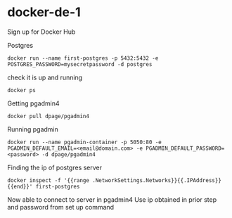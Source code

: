 # docker-de-1

Sign up for Docker Hub

Postgres

```docker run --name first-postgres -p 5432:5432 -e POSTGRES_PASSWORD=mysecretpassword -d postgres```

check it is up and running

```docker ps```

Getting pgadmin4

```docker pull dpage/pgadmin4```

Running pgadmin

```docker run --name pgadmin-container -p 5050:80 -e PGADMIN_DEFAULT_EMAIL=<email@domain.com> -e PGADMIN_DEFAULT_PASSWORD=<password> -d dpage/pgadmin4 ```

Finding the ip of postgres server

```docker inspect -f '{{range .NetworkSettings.Networks}}{{.IPAddress}}{{end}}' first-postgres```

Now able to connect to server in pgadmin4 
Use ip obtained in prior step and password from set up command

